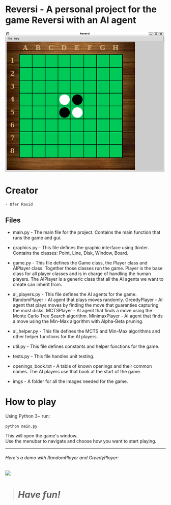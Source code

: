 # Reversi - A personal project for the game Reversi with an AI agent
<img src="imgs/reversi_window.png" width=500>

# Creator
    - Ofer Ravid


## Files
- main.py - The main file for the project. Contains the main function that runs
            the game and gui.

- graphics.py - This file defines the graphic interface using tkinter. Contains the
                classes: Point, Line, Disk, Window, Board.

- game.py - This file defines the Game class, the Player class and AIPlayer class.
            Together those classes run the game.
            Player is the base class for all player classes and is in charge of
            handling the human players.
            The AIPlayer is a generic class that all the AI agents we want to create
            can inherit from.

- ai_players.py -   This file defines the AI agents for the game.
                    RandomPlayer - AI agent that plays moves randomly.
                    GreedyPlayer - AI agent that plays moves by finding the move that
                    guaranties capturing the most disks.
                    MCTSPlayer - AI agent that finds a move using the Monte Carlo Tree
                    Search algorithm.
                    MinimaxPlayer - AI agent that finds a move using the Min-Max
                    algorithm with Alpha-Beta pruning.

- ai_helper.py -    This file defines the MCTS and Min-Max algorithms and other helper
                    functions for the AI players.

- util.py - This file defines constants and helper functions for the game.

- tests.py - This file handles unit testing.

- openings_book.txt -   A table of known openings and their common names.
                        The AI players use that book at the start of the game.

- imgs -    A folder for all the images needed for the game.


# How to play
Using Python 3+ run:

`python main.py`

This will open the game's window.\
Use the menubar to navigate and choose how you want to start playing.

---

###### Here's a demo with RandomPlayer and GreedyPlayer:

<img src="imgs/Random-vs-Greedy.gif" width="500">

># ***Have fun!***